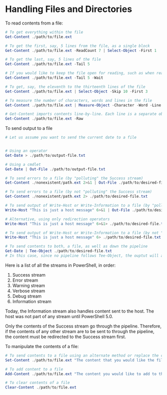 # Handling Files and Directories

To read contents from a file:

```powershell
# To get everything within the file
Get-Content ./path/to/file.ext

# To get the first, say, 5 lines from the file, as a single block
Get-Content ./path/to/file.ext -ReadCount 7 | Select-Object -First 1

# To get the last, say, 5 lines of the file
Get-Content ./path/to/file.ext -Tail 5

# If you would like to keep the file open for reading, such as when reading logs at the terminal
Get-Content ./path/to/file.ext -Tail 5 -Wait

# To get, say, the eleventh to the thirteenth lines of the file
Get-Content ./path/to/file.ext | Select-Object -Skip 10 -First 3

# To measure the number of characters, words and lines in the file
Get-Content ./path/to/file.ext | Measure-Object -Character -Word -Line

# Get-Content imports contents line-by-line. Each line is a separate object. If you would like all the contents as a single block, use
Get-Content ./path/to/file.ext -Raw
```

To send output to a file

```powershell
# Let us assume you want to send the current date to a file


# Using an operator
Get-Date > ./path/to/output-file.txt

# Using a cmdlet
Get-Date | Out-File ./path/to/output-file.txt

# To send errors to a file (by "polluting" the Success stream)
Get-Content ./nonexistent/path.ext 2>&1 | Out-File ./path/to/desired-file.txt

# To send errors to a file (by not "polluting" the Success stream)
Get-Content ./nonexistent/path.ext 2> ./path/to/desired-file.txt

# To send output of Write-Host or Write-Information to a file (by "polluting" the Success stream)
Write-Host "This is just a host message" 6>&1 | Out-File ./path/to/desired-file.txt

# Alternative, using only redirection operators
Write-Host "This is just a host message" 6>&1> ./path/to/desired-file.txt

# To send output of Write-Host or Write-Information to a file (by not "polluting" the Success stream)
Write-Host "This is just a host message" 6> ./path/to/desired-file.txt

# To send contents to both, a file, as well as down the pipeline
Get-Date | Tee-Object ./path/to/desired-file.txt
# In this case, since no pipeline follows Tee-Object, the ouptut will appear on the host
```

Here is a list of all the streams in PowerShell, in order:

1. Success stream
2. Error stream
3. Warning stream
4. Verbose stream
5. Debug stream
6. Information stream

Today, the Information stream also handles content sent to the host. The host was not part of any stream until PowerShell 5.0.

Only the contents of the Success stream go through the pipeline. Therefore, if the contents of any other stream are to be sent to through the pipeline, the content must be redirected to the Success stream first.

To manipulate the contents of a file:

```powershell
# To send contents to a file using an alternate method or replace the contents
Set-Content ./path/to/file.ext "The content that you would like the file to have"

# To add content to a file
Add-Content ./path/to/file.ext "The content you would like to add to the file"

# To clear contents of a file
Clear-Content ./path/to/file.ext
```

